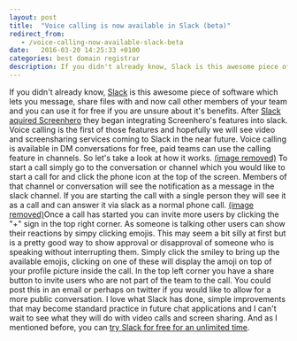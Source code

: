 ```yaml
---
layout: post
title:  "Voice calling is now available in Slack (beta)"
redirect_from:
   - /voice-calling-now-available-slack-beta
date:   2016-03-20 14:25:33 +0100
categories: best domain registrar
description: If you didn't already know, Slack is this awesome piece of software which lets you message, share fil...
---
```


If you didn't already know, [Slack](https://slack.com/) is this awesome piece of software which lets you message, share files with and now call other members of your team and you can use it for free if you are unsure about it's benefits. After [Slack aquired Screenhero](https://slack.com/screenhero) they began integrating Screenhero's features into slack. Voice calling is the first of those features and hopefully we will see video and screensharing services coming to Slack in the near future. Voice calling is available in DM conversations for free, paid teams can use the calling feature in channels. So let's take a look at how it works. [(image removed)](http://tenghamn.com/wp-content/uploads/2016/03/slack1.jpg) To start a call simply go to the conversation or channel which you would like to start a call for and click the phone icon at the top of the screen. Members of that channel or conversation will see the notification as a message in the slack channel. If you are starting the call with a single person they will see it as a call and can answer it via slack as a normal phone call. [(image removed)](http://tenghamn.com/wp-content/uploads/2016/03/slack2.jpg)Once a call has started you can invite more users by clicking the "+" sign in the top right corner. As someone is talking other users can show their reactions by simpy clicking emojis. This may seem a bit silly at first but is a pretty good way to show approval or disapproval of someone who is speaking without interrupting them. Simply click the smiley to bring up the available emojis, clicking on one of these will display the amoji on top of your profile picture inside the call. In the top left corner you have a share button to invite users who are not part of the team to the call. You could post this in an email or perhaps on twitter if you would like to allow for a more public conversation. I love what Slack has done, simple improvements that may become standard practice in future chat applications and I can't wait to see what they will do with video calls and screen sharing. And as I mentioned before, you can [try Slack for free for an unlimited time](https://slack.com/pricing).